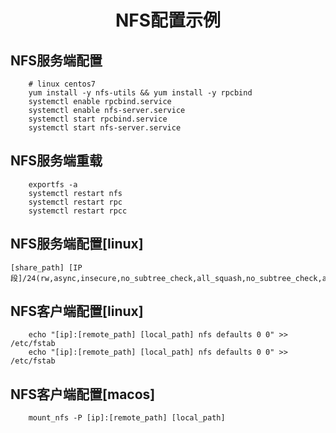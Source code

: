 # <center>NFS配置示例</center>

## NFS服务端配置

```shell
    # linux centos7
    yum install -y nfs-utils && yum install -y rpcbind
    systemctl enable rpcbind.service 
    systemctl enable nfs-server.service 
    systemctl start rpcbind.service 
    systemctl start nfs-server.service
```

## NFS服务端重载
```shell
    exportfs -a
    systemctl restart nfs
    systemctl restart rpc
    systemctl restart rpcc
```

## NFS服务端配置[linux]
```shell
[share_path] [IP段]/24(rw,async,insecure,no_subtree_check,all_squash,no_subtree_check,anonuid=1000,anongid=1000).
```

## NFS客户端配置[linux]
```shell
    echo "[ip]:[remote_path] [local_path] nfs defaults 0 0" >> /etc/fstab
    echo "[ip]:[remote_path] [local_path] nfs defaults 0 0" >> /etc/fstab
```


## NFS客户端配置[macos]
```shell
    mount_nfs -P [ip]:[remote_path] [local_path]
```


